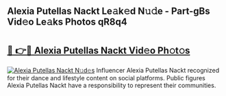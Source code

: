 ## Alexia Putellas Nackt Le𝚊k𝚎d N𝚞𝚍e - Part-gBs Vid𝚎o Le𝚊ks Photos qR8q4

# <h2><a href="http://fb33cw.evod.top/?m=Alexia+Putellas+Nackt">🔗 👉🔴 Alexia Putellas Nackt Vid𝚎o Ph𝚘t𝚘s</a></h2>

[![Alexia Putellas Nackt N𝚞d𝚎s](https://i.imgur.com/8V9OHl7.gif)](http://fb33cw.evod.top/?m=Alexia+Putellas+Nackt)
Influencer Alexia Putellas Nackt recognized for their dance and lifestyle content on social platforms. Public figures Alexia Putellas Nackt have a responsibility to represent their communities. 
